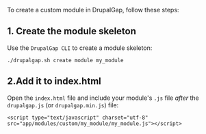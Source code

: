 To create a custom module in DrupalGap, follow these steps:

## 1. Create the module skeleton
Use the `DrupalGap CLI` to create a module skeleton:
```
./drupalgap.sh create module my_module
```

## 2.Add it to index.html
Open the `index.html` file and include your module's `.js` file *after* the `drupalgap.js` (or `drupalgap.min.js`) file:
```
<script type="text/javascript" charset="utf-8" src="app/modules/custom/my_module/my_module.js"></script>
```
